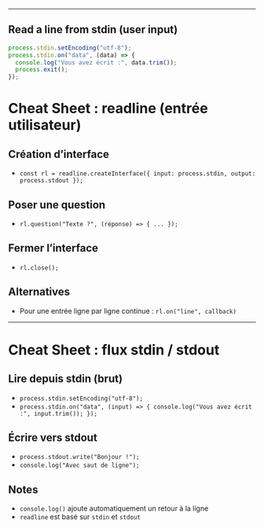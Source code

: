 
---
## Read a line from stdin (user input)
```js
process.stdin.setEncoding("utf-8");
process.stdin.on("data", (data) => {
  console.log("Vous avez écrit :", data.trim());
  process.exit();
});
```

# Cheat Sheet : readline (entrée utilisateur)

## Création d’interface
- `const rl = readline.createInterface({ input: process.stdin, output: process.stdout });`

## Poser une question
- `rl.question("Texte ?", (réponse) => { ... });`

## Fermer l’interface
- `rl.close();`

## Alternatives
- Pour une entrée ligne par ligne continue : `rl.on("line", callback)`

---

# Cheat Sheet : flux stdin / stdout

## Lire depuis stdin (brut)
- `process.stdin.setEncoding("utf-8");`
- `process.stdin.on("data", (input) => { console.log("Vous avez écrit :", input.trim()); });`

## Écrire vers stdout
- `process.stdout.write("Bonjour !");`
- `console.log("Avec saut de ligne");`

## Notes
- `console.log()` ajoute automatiquement un retour à la ligne  
- `readline` est basé sur `stdin` et `stdout`
